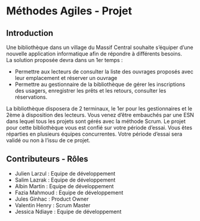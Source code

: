 # Méthodes Agiles - Projet

## Introduction

Une bibliothèque dans un village du Massif Central souhaite s’équiper d’une nouvelle
application informatique afin de répondre à différents besoins.  
La solution proposée devra dans un 1er temps :  
- Permettre aux lecteurs de consulter la liste des ouvrages proposés avec leur
emplacement et réserver un ouvrage
- Permettre au gestionnaire de la bibliothèque de gérer les inscriptions des
usagers, enregistrer les prêts et les retours, consulter les réservations.
 
La bibliothèque disposera de 2 terminaux, le 1er pour les gestionnaires et le 2ème à
disposition des lecteurs.
Vous venez d’être embauchés par une ESN dans lequel tous les projets sont gérés avec la
méthode Scrum. Le projet pour cette bibliothèque vous est confié sur votre période d’essai.
Vous êtes réparties en plusieurs équipes concurrentes. Votre période d’essai sera validé ou
non à l’issu de ce projet.


## Contributeurs - Rôles

- Julien Larzul : Equipe de développement
- Salim Lazrak : Equipe de développement
- Albin Martin : Equipe de développement
- Fazia Mahmoud : Equipe de développement
- Jules Ginhac : Product Owner
- Valentin Henry : Scrum Master
- Jessica Ndiaye : Equipe de développement

